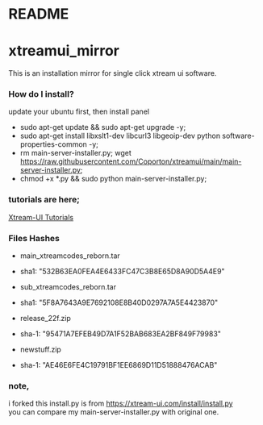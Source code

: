 # README #
# xtreamui_mirror

This is an installation mirror for single click xtream ui software.

### How do I install? ###

update your ubuntu first, then install panel  
  
* sudo apt-get update && sudo apt-get upgrade -y;
* sudo apt-get install libxslt1-dev libcurl3 libgeoip-dev python software-properties-common -y;
* rm main-server-installer.py; wget https://raw.githubusercontent.com/Coporton/xtreamui/main/main-server-installer.py; 
* chmod +x *.py && sudo python main-server-installer.py;


### tutorials are here; ###

[Xtream-UI Tutorials](https://www.youtube.com/playlist?list=PLJB51brdC_w7dTDxi1MPqiuk3JH5U2ekn "Xtream-UI Tutorials")


### Files Hashes ###
* main_xtreamcodes_reborn.tar
* sha1: "532B63EA0FEA4E6433FC47C3B8E65D8A90D5A4E9"

* sub_xtreamcodes_reborn.tar
* sha1: "5F8A7643A9E7692108E8B40D0297A7A5E4423870"

* release_22f.zip
* sha-1: "95471A7EFEB49D7A1F52BAB683EA2BF849F79983"

* newstuff.zip  
* sha-1: "AE46E6FE4C19791BF1EE6869D11D51888476ACAB"  



### note,
i forked this install.py is from https://xtream-ui.com/install/install.py  
you can compare my main-server-installer.py with original one.
